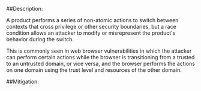 ##Description:

A product performs a series of non-atomic actions to switch between contexts that cross privilege or other security boundaries, but a race condition allows an attacker to modify or misrepresent the product's behavior during the switch.

This is commonly seen in web browser vulnerabilities in which the attacker can perform certain actions while the browser is transitioning from a trusted to an untrusted domain, or vice versa, and the browser performs the actions on one domain using the trust level and resources of the other domain.

##Mitigation:
